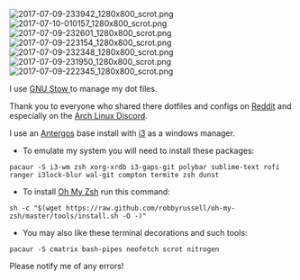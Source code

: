 ![2017-07-09-233942_1280x800_scrot.png](#file:ee1c57d3-4ace-008e-2a05-b6262915fc61)
![2017-07-10-010157_1280x800_scrot.png](#file:76a1e649-5c89-2480-2464-f4d77e979c39raw=true)
![2017-07-09-232601_1280x800_scrot.png](#file:7a045ad4-c87b-f5b7-939d-394fedf55eferaw=true)
![2017-07-09-223154_1280x800_scrot.png](#file:7e8a41db-216c-f31a-f03b-7302129a7090raw=true)
![2017-07-09-232348_1280x800_scrot.png](#file:ad214d22-75de-57ad-560b-d7ec73e2ec6braw=true)
![2017-07-09-231950_1280x800_scrot.png](#file:cb5b3f16-15cc-d3aa-9169-bd1255290c83raw=true)
![2017-07-09-222345_1280x800_scrot.png](#file:2b1efb60-a55f-bc51-22fb-14dc8aa8fdearaw=true)



I use [GNU Stow ](http://brandon.invergo.net/news/2012-05-26-using-gnu-stow-to-manage-your-dotfiles.html)to manage my dot files.

Thank you to everyone who shared there dotfiles and configs on [Reddit](https://www.reddit.com/r/unixporn/) and especially on the [Arch Linux Discord](https://discord.gg/nz8G3t3).


I use an [Antergos](https://antergos.com/) base install with [i3](https://i3wm.org/) as a windows manager.

- To emulate my system you will need to install these packages:

```
pacaur -S i3-wm zsh xorg-xrdb i3-gaps-git polybar sublime-text rofi ranger i3lock-blur wal-git compton termite zsh dunst  
```

- To install [Oh My Zsh](http://ohmyz.sh/) run this command:
```
sh -c "$(wget https://raw.github.com/robbyrussell/oh-my-zsh/master/tools/install.sh -O -)" 
```

- You may also like these terminal decorations and such tools:
```
pacaur -S cmatrix bash-pipes neofetch scrot nitrogen 

```

Please notify me of any errors! 